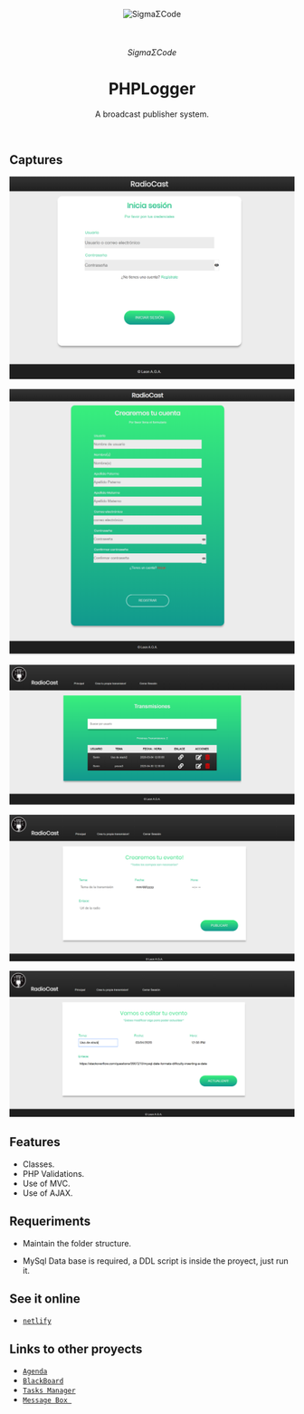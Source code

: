 ﻿<p align="center">
   <img alt="SigmaΣCode" src="/img/captures/SigmaΣCode.png">
</p>
   </br>
<h6 align = "center">SigmaΣCode</h6>

<h1 align="center">PHPLogger</h1>

<p align="center">
A broadcast publisher system.
</p>
</br>

## Captures

<p align="center">
    <img src="/img/captures/radiocast1.png">
</p>

<p align="center">
    <img src="/img/captures/radiocast2.png">
</p>

<p align="center">
    <img src="/img/captures/radiocast3.png">
</p>

<p align="center">
    <img src="/img/captures/radiocast4.png">
</p>

<p align="center">
    <img src="/img/captures/radiocast5.png">
</p>

## Features

- Classes.
- PHP Validations.
- Use of MVC.
- Use of AJAX.

## Requeriments

- Maintain the folder structure.

- MySql Data base is required, a DDL script is inside the proyect, just run it.

## See it online

- [`netlify`]()

## Links to other proyects

- [`Agenda`](https://github.com/LeonAGA/Agenda)
- [`BlackBoard`](https://github.com/LeonAGA/Blackboard)
- [`Tasks Manager`](https://github.com/LeonAGA/TasksManager)    
- [`Message Box `](https://github.com/LeonAGA/Message_Box_LocalStorage)    

